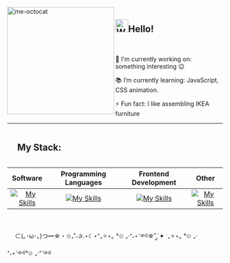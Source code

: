 <div id="user-content-toc">  
<img src="https://github.com/KarynaMisnik/KarynaMisnik/assets/96831988/997d3e8b-7ac0-44ee-a88c-bca826ac7a20" alt="me-octocat" width="250" height="auto" align="left" />

<ul><summary list-style-type: none;><h2  style="display: inline-block;"><img src="https://raw.githubusercontent.com/Tarikul-Islam-Anik/Animated-Fluent-Emojis/master/Emojis/Hand%20gestures/Waving%20Hand.png" alt="Waving Hand" width="30" height="30"/>Hello!</h2><br><br>  

🦾 I'm currently working on: something interesting 😉 

📚 I’m currently learning: JavaScript, CSS animation.

⚡ Fun fact: I like assembling IKEA furniture  

</summary></ul>
</div>

 ---  
 
 <div id="user-content-toc"> <ul><summary list-style-type: none;> <h2  style="display: inline-block;">My Stack:</h2></summary></ul></div>


|  Software  | Programming Languages |  Frontend Development |  Other |
| :-------------: | :-------------: | :-------------: | :-------------: |
|  [![My Skills](https://skillicons.dev/icons?i=figma)](https://skillicons.dev)  |  [![My Skills](https://skillicons.dev/icons?i=js )](https://skillicons.dev)  | [![My Skills](https://skillicons.dev/icons?i=html,css,react,materialui,vite )](https://skillicons.dev)  | [![My Skills](https://skillicons.dev/icons?i=git,ubuntu,md,vscode )](https://skillicons.dev)  |
<br>
   
　 ⊂(｡･ω･｡)つ━☆・✩₊˚˖✰.⋆☾⋆⁺₊✧⋆｡ °✩ ₊‧⁺˖⋆༺☆˚ ༘`✦ ˑ₊✧⋆｡ °✩ ₊‧⁺˖⋆༺°✩ ₊‧⁺༺


               



